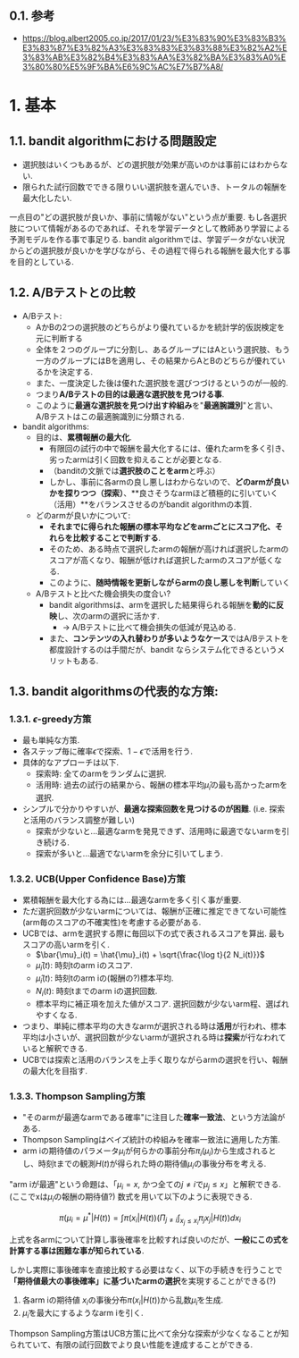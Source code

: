 ## 0.1. 参考

- https://blog.albert2005.co.jp/2017/01/23/%E3%83%90%E3%83%B3%E3%83%87%E3%82%A3%E3%83%83%E3%83%88%E3%82%A2%E3%83%AB%E3%82%B4%E3%83%AA%E3%82%BA%E3%83%A0%E3%80%80%E5%9F%BA%E6%9C%AC%E7%B7%A8/

# 1. 基本

## 1.1. bandit algorithmにおける問題設定

- 選択肢はいくつもあるが、どの選択肢が効果が高いのかは事前にはわからない.
- 限られた試行回数でできる限りいい選択肢を選んでいき、トータルの報酬を最大化したい.

一点目の"どの選択肢が良いか、事前に情報がない"という点が重要.
もし各選択肢について情報があるのであれば、それを学習データとして教師あり学習による予測モデルを作る事で事足りる.
bandit algorithmでは、学習データがない状況からどの選択肢が良いかを学びながら、その過程で得られる報酬を最大化する事を目的としている.

## 1.2. A/Bテストとの比較

- A/Bテスト:
  - AかBの2つの選択肢のどちらがより優れているかを統計学的仮説検定を元に判断する
  - 全体を２つのグループに分割し、あるグループにはAという選択肢、もう一方のグループにはBを適用し、その結果からAとBのどちらが優れているかを決定する.
  - また、一度決定した後は優れた選択肢を選びつづけるというのが一般的.
  - つまり**A/Bテストの目的は最適な選択肢を見つける事**.
  - このように**最適な選択肢を見つけ出す枠組み**を"**最適腕識別**"と言い、A/Bテストはこの最適腕識別に分類される.
- bandit algorithms:
  - 目的は、**累積報酬の最大化**.
    - 有限回の試行の中で報酬を最大化するには、優れたarmを多く引き、劣ったarmは引く回数を抑えることが必要となる.
    - （banditの文脈では**選択肢のことをarm**と呼ぶ）
    - しかし、事前に各armの良し悪しはわからないので、**どのarmが良いかを探りつつ（探索）**、**良さそうなarmほど積極的に引いていく（活用）**をバランスさせるのがbandit algorithmの本質.
  - どのarmが良いかについて:
    - **それまでに得られた報酬の標本平均などをarmごとにスコア化、それらを比較することで判断する**.
    - そのため、ある時点で選択したarmの報酬が高ければ選択したarmのスコアが高くなり、報酬が低ければ選択したarmのスコアが低くなる.
    - このように、**随時情報を更新しながらarmの良し悪しを判断**していく
  - A/Bテストと比べた機会損失の度合い?
    - bandit algorithmsは、armを選択した結果得られる報酬を**動的に反映**し、次のarmの選択に活かす.
      - -> A/Bテストに比べて機会損失の低減が見込める.
    - また、**コンテンツの入れ替わりが多いようなケース**ではA/Bテストを都度設計するのは手間だが、bandit ならシステム化できるというメリットもある.

## 1.3. bandit algorithmsの代表的な方策:

### 1.3.1. $\epsilon$-greedy方策

- 最も単純な方策.
- 各ステップ毎に確率$\epsilon$で探索、$1 - \epsilon$で活用を行う.
- 具体的なアプローチは以下.
  - 探索時: 全てのarmをランダムに選択.
  - 活用時: 過去の試行の結果から、報酬の標本平均$\hat{\mu}_i$の最も高かったarmを選択.
- シンプルで分かりやすいが、**最適な探索回数を見つけるのが困難**. (i.e. 探索と活用のバランス調整が難しい)
  - 探索が少ないと...最適なarmを発見できず、活用時に最適でないarmを引き続ける.
  - 探索が多いと...最適でないarmを余分に引いてしまう.

### 1.3.2. UCB(Upper Confidence Base)方策

- 累積報酬を最大化する為には...最適なarmを多く引く事が重要.
- ただ選択回数が少ないarmについては、報酬が正確に推定できてない可能性(arm毎のスコアの不確実性)を考慮する必要がある.
- UCBでは、armを選択する際に毎回以下の式で表されるスコアを算出. 最もスコアの高いarmを引く.
  - $\bar{\mu}_i(t) = \hat{\mu}_i(t) + \sqrt{\frac{\log t}{2 N_i(t)}}$
  - $\bar{\mu}_i(t)$: 時刻tのarm iのスコア.
  - $\hat{\mu}_i(t)$: 時刻tのarm iの(報酬の?)標本平均.
  - $N_i(t)$: 時刻tまでのarm iの選択回数.
  - 標本平均に補正項を加えた値がスコア. 選択回数が少ないarm程、選ばれやすくなる.
- つまり、単純に標本平均の大きなarmが選択される時は**活用**が行われ、標本平均は小さいが、選択回数が少ないarmが選択される時は**探索**が行なわれていると解釈できる.
- UCBでは探索と活用のバランスを上手く取りながらarmの選択を行い、報酬の最大化を目指す.

### 1.3.3. Thompson Sampling方策

- "そのarmが最適なarmである確率"に注目した**確率一致法**、という方法論がある.
- Thompson Samplingはベイズ統計の枠組みを確率一致法に適用した方策.
- arm iの期待値のパラメータ$\mu_i$が何らかの事前分布$\pi_i(\mu_i)$から生成されるとし、時刻tまでの観測$H(t)$が得られた時の期待値$\mu_i$の事後分布を考える.

"arm iが最適"という命題は、「$\mu_i=x$, かつ全ての$j \neq i$で$\mu_j \leq x$」と解釈できる.(ここでxは$\mu_i$の報酬の期待値?)
数式を用いて以下のように表現できる.

$$
\pi(\mu_i = \mu^*|H(t)) = \int \pi(x_i|H(t))(
    \Pi_{j \neq i} \int_{x_j \leq x_i}{\pi_j{x_j|H(t)}}
    ) d x_i
$$

上式を各armについて計算し事後確率を比較すれば良いのだが、**一般にこの式を計算する事は困難な事が知られている**.

しかし実際に事後確率を直接比較する必要はなく、以下の手続きを行うことで **「期待値最大の事後確率」に基づいたarmの選択**を実現することができる(?)

1. 各arm iの期待値 $x_i$の事後分布$\pi(x_i|H(t))$から乱数$\tilde{\mu}_i$を生成.
2. $\tilde{\mu}_i$を最大にするようなarm iを引く.

Thompson Sampling方策はUCB方策に比べて余分な探索が少なくなることが知られていて、有限の試行回数でより良い性能を達成することができる.
